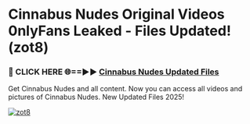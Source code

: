 # Cinnabus Nudes Original Videos 0nlyFans Leaked - Files Updated! (zot8)

<h3>🔴 CLICK HERE 🌐==►► <a href="https://tinyurl.com/yc6ubb5a" rel="nofollow">Cinnabus Nudes Updated Files</a></h3>

Get Cinnabus Nudes and all content. Now you can access all videos and pictures of Cinnabus Nudes. New Updated Files 2025!

[![zot8](https://i.imgur.com/7eu0CRL.gif)](https://tinyurl.com/yc6ubb5a)
